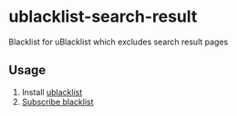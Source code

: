 # ublacklist-search-result

Blacklist for uBlacklist  which excludes search result pages

## Usage

1. Install [ublacklist](https://iorate.github.io/ublacklist/)
2. [Subscribe blacklist](
https://iorate.github.io/ublacklist/subscribe?name=ublacklist-search-result&url=https%3A%2F%2Fraw.githubusercontent.com%2Fmunierujp%2Fublacklist-search-result%2Fmaster%2Fblacklist.txt)
